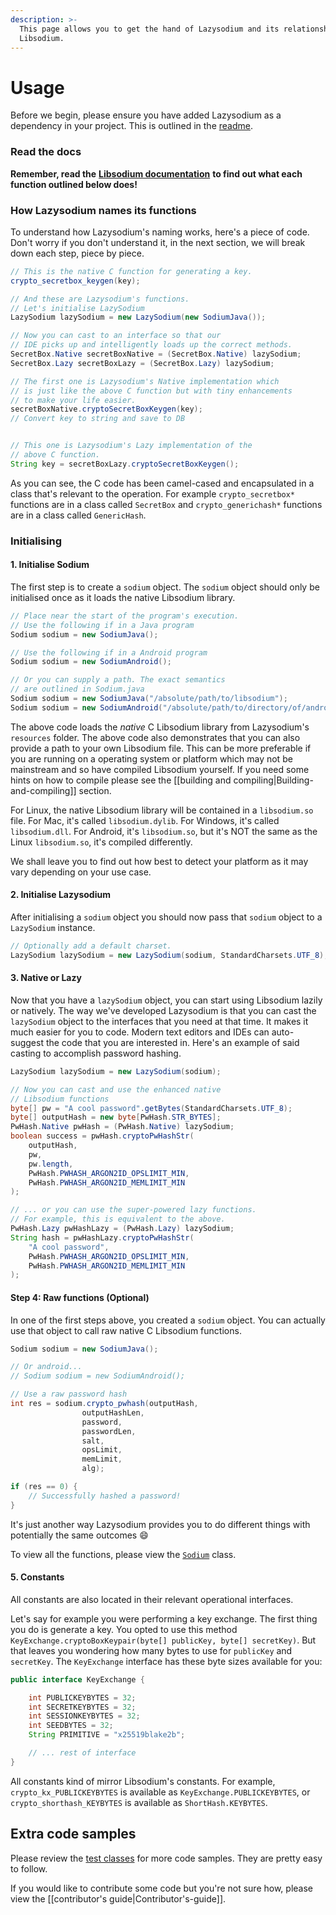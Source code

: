 ```yaml
---
description: >-
  This page allows you to get the hand of Lazysodium and its relationship with
  Libsodium.
---
```


# Usage

Before we begin, please ensure you have added Lazysodium as a dependency in your project. This is outlined in the [readme](https://github.com/terl/lazysodium-java#get-started).

### Read the docs

**Remember, read the** [**Libsodium documentation**](https://download.libsodium.org/doc/) **to find out what each function outlined below does!**

### How Lazysodium names its functions

To understand how Lazysodium's naming works, here's a piece of code. Don't worry if you don't understand it, in the next section, we will break down each step, piece by piece.

```java
// This is the native C function for generating a key.
crypto_secretbox_keygen(key);

// And these are Lazysodium's functions.
// Let's initialise LazySodium
LazySodium lazySodium = new LazySodium(new SodiumJava());

// Now you can cast to an interface so that our
// IDE picks up and intelligently loads up the correct methods. 
SecretBox.Native secretBoxNative = (SecretBox.Native) lazySodium;
SecretBox.Lazy secretBoxLazy = (SecretBox.Lazy) lazySodium;

// The first one is Lazysodium's Native implementation which
// is just like the above C function but with tiny enhancements
// to make your life easier.
secretBoxNative.cryptoSecretBoxKeygen(key);
// Convert key to string and save to DB


// This one is Lazysodium's Lazy implementation of the
// above C function. 
String key = secretBoxLazy.cryptoSecretBoxKeygen();
```

As you can see, the C code has been camel-cased and encapsulated in a class that's relevant to the operation. For example `crypto_secretbox*` functions are in a class called `SecretBox` and `crypto_generichash*` functions are in a class called `GenericHash`.

### Initialising

#### 1. Initialise Sodium

The first step is to create a `sodium` object. The `sodium` object should only be initialised once as it loads the native Libsodium library.

```java
// Place near the start of the program's execution.
// Use the following if in a Java program
Sodium sodium = new SodiumJava();

// Use the following if in a Android program
Sodium sodium = new SodiumAndroid();

// Or you can supply a path. The exact semantics
// are outlined in Sodium.java
Sodium sodium = new SodiumJava("/absolute/path/to/libsodium");
Sodium sodium = new SodiumAndroid("/absolute/path/to/directory/of/android/ABIS");
```

The above code loads the _native_ C Libsodium library from Lazysodium's `resources` folder. The above code also demonstrates that you can also provide a path to your own Libsodium file. This can be more preferable if you are running on a operating system or platform which may not be mainstream and so have compiled Libsodium yourself. If you need some hints on how to compile please see the \[\[building and compiling\|Building-and-compiling\]\] section.

For Linux, the native Libsodium library will be contained in a `libsodium.so` file. For Mac, it's called `libsodium.dylib`. For Windows, it's called `libsodium.dll`. For Android, it's `libsodium.so`, but it's NOT the same as the Linux `libsodium.so`, it's compiled differently.

We shall leave you to find out how best to detect your platform as it may vary depending on your use case.

#### 2. Initialise Lazysodium

After initialising a `sodium` object you should now pass that `sodium` object to a `LazySodium` instance.

```java
// Optionally add a default charset.
LazySodium lazySodium = new LazySodium(sodium, StandardCharsets.UTF_8);
```

#### 3. Native or Lazy

Now that you have a `lazySodium` object, you can start using Libsodium lazily or natively. The way we've developed Lazysodium is that you can cast the `lazySodium` object to the interfaces that you need at that time. It makes it much easier for you to code. Modern text editors and IDEs can auto-suggest the code that you are interested in. Here's an example of said casting to accomplish password hashing.

```java
LazySodium lazySodium = new LazySodium(sodium);

// Now you can cast and use the enhanced native 
// Libsodium functions
byte[] pw = "A cool password".getBytes(StandardCharsets.UTF_8);
byte[] outputHash = new byte[PwHash.STR_BYTES];
PwHash.Native pwHash = (PwHash.Native) lazySodium;
boolean success = pwHash.cryptoPwHashStr(
    outputHash,
    pw,
    pw.length,
    PwHash.PWHASH_ARGON2ID_OPSLIMIT_MIN,
    PwHash.PWHASH_ARGON2ID_MEMLIMIT_MIN
);

// ... or you can use the super-powered lazy functions.
// For example, this is equivalent to the above.
PwHash.Lazy pwHashLazy = (PwHash.Lazy) lazySodium;
String hash = pwHashLazy.cryptoPwHashStr(
    "A cool password", 
    PwHash.PWHASH_ARGON2ID_OPSLIMIT_MIN,
    PwHash.PWHASH_ARGON2ID_MEMLIMIT_MIN
);
```

#### Step 4: Raw functions \(Optional\)

In one of the first steps above, you created a `sodium` object. You can actually use that object to call raw native C Libsodium functions.

```java
Sodium sodium = new SodiumJava();

// Or android...
// Sodium sodium = new SodiumAndroid();

// Use a raw password hash
int res = sodium.crypto_pwhash(outputHash,
                outputHashLen,
                password,
                passwordLen,
                salt,
                opsLimit,
                memLimit,
                alg);

if (res == 0) { 
    // Successfully hashed a password!
}
```

It's just another way Lazysodium provides you to do different things with potentially the same outcomes 😄

To view all the functions, please view the [`Sodium`](https://github.com/terl/lazysodium-java/blob/master/src/main/java/com/goterl/lazycode/lazysodium/Sodium.java) class.

#### 5. Constants

All constants are also located in their relevant operational interfaces.

Let's say for example you were performing a key exchange. The first thing you do is generate a key. You opted to use this method `KeyExchange.cryptoBoxKeypair(byte[] publicKey, byte[] secretKey)`. But that leaves you wondering how many bytes to use for `publicKey` and `secretKey`. The `KeyExchange` interface has these byte sizes available for you:

```java
public interface KeyExchange {

    int PUBLICKEYBYTES = 32;
    int SECRETKEYBYTES = 32;
    int SESSIONKEYBYTES = 32;
    int SEEDBYTES = 32;
    String PRIMITIVE = "x25519blake2b";

    // ... rest of interface
}
```

All constants kind of mirror Libsodium's constants. For example, `crypto_kx_PUBLICKEYBYTES` is available as `KeyExchange.PUBLICKEYBYTES`, or `crypto_shorthash_KEYBYTES` is available as `ShortHash.KEYBYTES`.

## Extra code samples

Please review the [test classes](https://github.com/terl/lazysodium-java/tree/master/src/test/java) for more code samples. They are pretty easy to follow.

If you would like to contribute some code but you're not sure how, please view the \[\[contributor's guide\|Contributor's-guide\]\].


